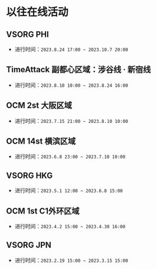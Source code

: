 # 以往在线活动

## VSORG PHI

- 进行时间：`2023.8.24 17:00 ~ 2023.10.7 20:00`

## TimeAttack 副都心区域：涉谷线 · 新宿线

- 进行时间：`2023.8.10 10:00 ~ 2023.8.24 16:00`

## OCM 2st 大阪区域

- 进行时间：`2023.7.15 21:00 ~ 2023.8.10 10:00`

## OCM 14st 横滨区域

- 进行时间：`2023.6.8 23:00 ~ 2023.7.10 10:00`

## VSORG HKG

- 进行时间：`2023.5.1 12:00 ~ 2023.6.8 15:00`

## OCM 1st C1外环区域  

- 进行时间：`2023.4.2 15:00 ~ 2023.4.30 16:00`

## VSORG JPN  

- 进行时间：`2023.2.19 15:00 ~ 2023.3.15 15:00`